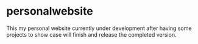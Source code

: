 # personalwebsite
This my personal website currently under development after having some projects to show case will finish and release the completed version.
